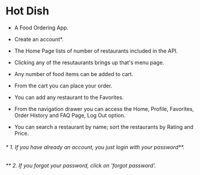 # Hot Dish

* A Food Ordering App.
* Create an account*.

* The Home Page lists of number of restaurants included in the API.
* Clicking any of the resutaurants brings up that's menu page.
* Any number of food items can be added to cart.
* From the cart you can place your order.
* You can add any restaurant to the Favorites.
* From the navigation drawer you can access the Home, Profile, Favorites, Order History and FAQ Page, Log Out option.
* You can search a restaurant by name; sort the restaurants by Rating and Price.


###### * 1. If you have already an account, you just login with your password**.
###### ** 2. If you forgot your password, click on 'forgot password'.
